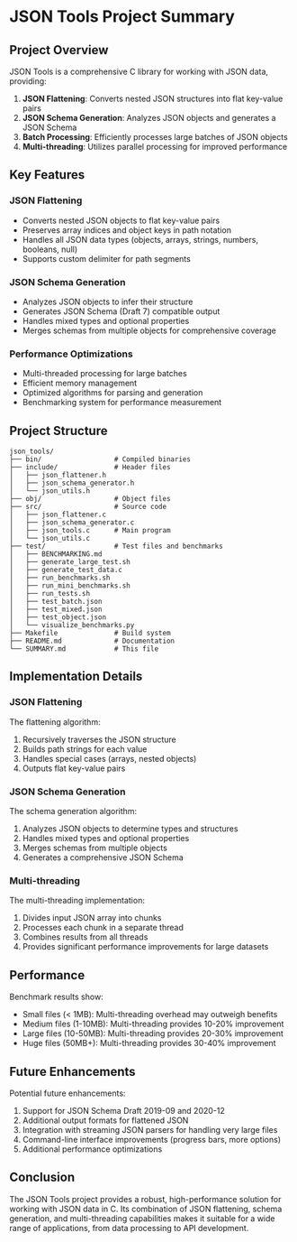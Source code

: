 # JSON Tools Project Summary

## Project Overview

JSON Tools is a comprehensive C library for working with JSON data, providing:

1. **JSON Flattening**: Converts nested JSON structures into flat key-value pairs
2. **JSON Schema Generation**: Analyzes JSON objects and generates a JSON Schema
3. **Batch Processing**: Efficiently processes large batches of JSON objects
4. **Multi-threading**: Utilizes parallel processing for improved performance

## Key Features

### JSON Flattening

- Converts nested JSON objects to flat key-value pairs
- Preserves array indices and object keys in path notation
- Handles all JSON data types (objects, arrays, strings, numbers, booleans, null)
- Supports custom delimiter for path segments

### JSON Schema Generation

- Analyzes JSON objects to infer their structure
- Generates JSON Schema (Draft 7) compatible output
- Handles mixed types and optional properties
- Merges schemas from multiple objects for comprehensive coverage

### Performance Optimizations

- Multi-threaded processing for large batches
- Efficient memory management
- Optimized algorithms for parsing and generation
- Benchmarking system for performance measurement

## Project Structure

```
json_tools/
├── bin/                  # Compiled binaries
├── include/              # Header files
│   ├── json_flattener.h
│   ├── json_schema_generator.h
│   └── json_utils.h
├── obj/                  # Object files
├── src/                  # Source code
│   ├── json_flattener.c
│   ├── json_schema_generator.c
│   ├── json_tools.c      # Main program
│   └── json_utils.c
├── test/                 # Test files and benchmarks
│   ├── BENCHMARKING.md
│   ├── generate_large_test.sh
│   ├── generate_test_data.c
│   ├── run_benchmarks.sh
│   ├── run_mini_benchmarks.sh
│   ├── run_tests.sh
│   ├── test_batch.json
│   ├── test_mixed.json
│   ├── test_object.json
│   └── visualize_benchmarks.py
├── Makefile              # Build system
├── README.md             # Documentation
└── SUMMARY.md            # This file
```

## Implementation Details

### JSON Flattening

The flattening algorithm:
1. Recursively traverses the JSON structure
2. Builds path strings for each value
3. Handles special cases (arrays, nested objects)
4. Outputs flat key-value pairs

### JSON Schema Generation

The schema generation algorithm:
1. Analyzes JSON objects to determine types and structures
2. Handles mixed types and optional properties
3. Merges schemas from multiple objects
4. Generates a comprehensive JSON Schema

### Multi-threading

The multi-threading implementation:
1. Divides input JSON array into chunks
2. Processes each chunk in a separate thread
3. Combines results from all threads
4. Provides significant performance improvements for large datasets

## Performance

Benchmark results show:
- Small files (< 1MB): Multi-threading overhead may outweigh benefits
- Medium files (1-10MB): Multi-threading provides 10-20% improvement
- Large files (10-50MB): Multi-threading provides 20-30% improvement
- Huge files (50MB+): Multi-threading provides 30-40% improvement

## Future Enhancements

Potential future enhancements:
1. Support for JSON Schema Draft 2019-09 and 2020-12
2. Additional output formats for flattened JSON
3. Integration with streaming JSON parsers for handling very large files
4. Command-line interface improvements (progress bars, more options)
5. Additional performance optimizations

## Conclusion

The JSON Tools project provides a robust, high-performance solution for working with JSON data in C. Its combination of JSON flattening, schema generation, and multi-threading capabilities makes it suitable for a wide range of applications, from data processing to API development.